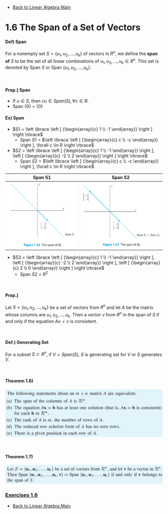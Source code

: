 * [Back to Linear Algebra Main](../../../main.md)

# 1.6 The Span of a Set of Vectors

#### Def) Span
For a nonempty set $S=\lbrace u_1, u_2, \dots, u_k \rbrace$ of vectors in $R^n$, we define the **span of** $S$ to be the set of all linear combinations of $u_1, u_2, \dots, u_k \in R^n$. This set is denoted by Span $S$ or Span $\lbrace u_1, u_2, \dots, u_k \rbrace$.

<br>

#### Prop.) Span
* If $u \in S$, then $cu \in Span(S), \forall c \in R$.
* Span $\lbrace 0 \rbrace$ = $\lbrace 0 \rbrace$

#### Ex) Span
* $`S1 = \left \lbrace \left [ {\begin{array}{c} 1 \\ -1 \end{array}} \right ] \right \rbrace`$
   * Span $S1$ = $`\left \lbrace \left [ {\begin{array}{c} c \\ -c \end{array}} \right ], \forall c \in R \right \rbrace`$
* $`S2 = \left \lbrace \left [ {\begin{array}{c} 1 \\ -1 \end{array}} \right ], \left [ {\begin{array}{c} -2 \\ 2 \end{array}} \right ] \right \rbrace`$
   * Span $S2$ = $`\left \lbrace \left [ {\begin{array}{c} c \\ -c \end{array}} \right ], \forall c \in R \right \rbrace`$    

|Span S1|Span S2|
|:-:|:-:|
|![](./images/060101.png)|![](./images/060102.png)|

* $`S3 = \left \lbrace \left [ {\begin{array}{c} 1 \\ -1 \end{array}} \right ], \left [ {\begin{array}{c} -2 \\ 2 \end{array}} \right ], \left [ {\begin{array}{c} 2 \\ 0 \end{array}} \right ] \right \rbrace`$
   * Span $S2$ = $R^2$

<br>

#### Prop.) 
Let $S=\lbrace u_1, u_2, \dots, u_k \rbrace$ be a set of vectors from $R^n$ and let $A$ be the matrix whose columns are $u_1, u_2, \dots, u_k$. Then a vector $v$ from $R^n$ in the span of $S$ if and only if the equation $Ax=v$ is consistent.

<br>

#### Def.) Generating Set
For a subset $S \subset R^n$, if $V=Span (S)$, $S$ is generating set for $V$ or $S$ generates $V$.

<br>

#### Theorem 1.6)
![](images/060103.png)

<br>

#### Theorem 1.7)
![](images/060104.png)





### [Exercises 1.6](./exercises.md)





* [Back to Linear Algebra Main](../../../main.md)